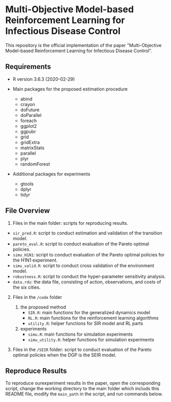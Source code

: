 # Multi-Objective Model-based Reinforcement Learning for Infectious Disease Control

This repository is the official implementation of the paper "Multi-Objective Model-based Reinforcement Learning for Infectious Disease Control". 

## Requirements
* R version 3.6.3 (2020-02-29)
* Main packages for the proposed estimation procedure
    - abind
    - crayon
    - doFuture
    - doParallel
    - foreach
    - ggplot2
    - ggpubr
    - grid
    - gridExtra
  	- matrixStats
  	- parallel
  	- plyr
  	- randomForest
  	

* Additional packages for experiments
    - gtools
    - dplyr
    - tidyr


## File Overview
1. Files in the main folder: scripts for reproducing results. 

  * `sir_pred.R`: script to conduct estimation and validation of the transition model. 
  * `pareto_eval.R`: script to conduct evaluation of the Pareto optimal policies.
  * `simu_H1N1`: script to conduct evaluation of the Pareto optimal policies for the H1N1 experiment.
  * `simu_valid.R`: script to conduct cross validation of the environment model.
  * `robustness.R`: script to conduct the hyper-parameter sensitivity analysis. 
  * `data.rds`: the data file, consisting of action, observations, and costs of the six cities.
  
  
2. Files in the `/code` folder
    1. the proposed method
        * `SIR.R`: main functions for the generalized dynamics model
        * `RL.R`: main functions for the reinforcement learning algorithms
        * `utility.R`: helper functions for SIR model and RL parts
    2. experiments
        * `simu.R`: main functions for simulation experiments
        * `simu_utility.R`: helper functions for simulation experiments
  
2. Files in the `/SEIR` folder: script to conduct evaluation of the Pareto optimal policies when the DGP is the SEIR model. 

## Reproduce Results

To reproduce ourexperiment results in the paper, open the corresponding script, change the working directory to the main folder which includs this README file, modify the `main_path` in the script, and run commands below. 
